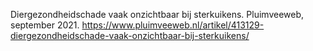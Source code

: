 Diergezondheidschade vaak onzichtbaar bij sterkuikens. Pluimveeweb, september 2021.  https://www.pluimveeweb.nl/artikel/413129-diergezondheidschade-vaak-onzichtbaar-bij-sterkuikens/
